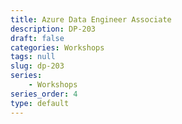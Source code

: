 ```yaml
---
title: Azure Data Engineer Associate
description: DP-203
draft: false
categories: Workshops
tags: null
slug: dp-203
series: 
    - Workshops
series_order: 4
type: default
---
```

